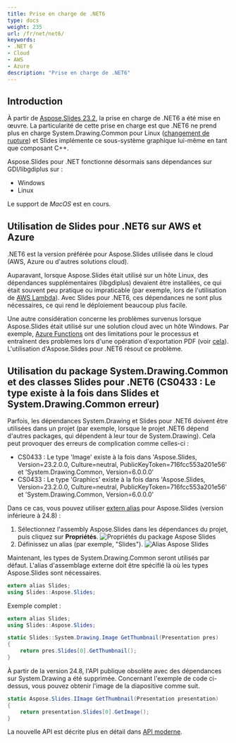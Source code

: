 ```yaml
---
title: Prise en charge de .NET6
type: docs
weight: 235
url: /fr/net/net6/
keywords: 
- .NET 6
- Cloud
- AWS
- Azure
description: "Prise en charge de .NET6"
---
```


## Introduction

À partir de [Aspose.Slides 23.2](https://www.nuget.org/packages/Aspose.Slides.NET/23.2.0), la prise en charge de .NET6 a été mise en œuvre. La particularité de cette prise en charge est que .NET6 ne prend plus en charge System.Drawing.Common pour Linux ([changement de rupture](https://learn.microsoft.com/en-us/dotnet/core/compatibility/core-libraries/6.0/system-drawing-common-windows-only)) et Slides implémente ce sous-système graphique lui-même en tant que composant C++.

Aspose.Slides pour .NET fonctionne désormais sans dépendances sur GDI/libgdiplus sur :
* Windows
* Linux

Le support de _MacOS_ est en cours.

## Utilisation de Slides pour .NET6 sur AWS et Azure

.NET6 est la version préférée pour Aspose.Slides utilisée dans le cloud (AWS, Azure ou d'autres solutions cloud).

Auparavant, lorsque Aspose.Slides était utilisé sur un hôte Linux, des dépendances supplémentaires (libgdiplus) devaient être installées, ce qui était souvent peu pratique ou impraticable (par exemple, lors de l'utilisation de [AWS Lambda](https://aws.amazon.com/lambda)). Avec Slides pour .NET6, ces dépendances ne sont plus nécessaires, ce qui rend le déploiement beaucoup plus facile.

Une autre considération concerne les problèmes survenus lorsque Aspose.Slides était utilisé sur une solution cloud avec un hôte Windows. Par exemple, [Azure Functions](https://learn.microsoft.com/en-us/azure/azure-functions/functions-overview) ont des limitations pour le processus et entraînent des problèmes lors d'une opération d'exportation PDF (voir [cela](https://github.com/projectkudu/kudu/wiki/Azure-Web-App-sandbox#unsupported-frameworks)). L'utilisation d'Aspose.Slides pour .NET6 résout ce problème.

## Utilisation du package System.Drawing.Common et des classes Slides pour .NET6 (CS0433 : Le type existe à la fois dans Slides et System.Drawing.Common erreur)

Parfois, les dépendances System.Drawing et Slides pour .NET6 doivent être utilisées dans un projet (par exemple, lorsque le projet .NET6 dépend d'autres packages, qui dépendent à leur tour de System.Drawing). Cela peut provoquer des erreurs de complication comme celles-ci :

* CS0433 : Le type 'Image' existe à la fois dans 'Aspose.Slides, Version=23.2.0.0, Culture=neutral, PublicKeyToken=716fcc553a201e56' et 'System.Drawing.Common, Version=6.0.0.0'
* CS0433 : Le type 'Graphics' existe à la fois dans 'Aspose.Slides, Version=23.2.0.0, Culture=neutral, PublicKeyToken=716fcc553a201e56' et 'System.Drawing.Common, Version=6.0.0.0'

Dans ce cas, vous pouvez utiliser [extern alias](https://learn.microsoft.com/en-us/dotnet/csharp/language-reference/keywords/extern-alias) pour Aspose.Slides (version inférieure à 24.8) :
1) Sélectionnez l'assembly Aspose.Slides dans les dépendances du projet, puis cliquez sur **Propriétés**.
  ![Propriétés du package Aspose Slides](package_properties.png)
2) Définissez un alias (par exemple, "Slides").
  ![Alias Aspose Slides](set_alias.png)

Maintenant, les types de System.Drawing.Common seront utilisés par défaut. L'alias d'assemblage externe doit être spécifié là où les types Aspose.Slides sont nécessaires.

```c#
extern alias Slides;
using Slides::Aspose.Slides;
```

Exemple complet :

```c#
extern alias Slides;
using Slides::Aspose.Slides;

static Slides::System.Drawing.Image GetThumbnail(Presentation pres)
{
    return pres.Slides[0].GetThumbnail();
}
```

À partir de la version 24.8, l'API publique obsolète avec des dépendances sur System.Drawing a été supprimée. Concernant l'exemple de code ci-dessus, vous pouvez obtenir l'image de la diapositive comme suit.

```cs
static Aspose.Slides.IImage GetThumbnail(Presentation presentation)
{
    return presentation.Slides[0].GetImage();
}
```
La nouvelle API est décrite plus en détail dans [API moderne](/net/modern-api/).